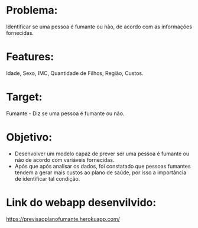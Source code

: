 # Problema:
Identificar se uma pessoa é fumante ou não, de acordo com as informações fornecidas.
# Features:
Idade, Sexo, IMC, Quantidade de Filhos, Região, Custos.
# Target:
Fumante - Diz se uma pessoa é fumante ou não.

# Objetivo: 
 - Desenvolver um modelo capaz de prever ser uma pessoa é fumante ou não de acordo com variáveis fornecidas.
 - Após que após analisar os dados, foi constatado que pessoas fumantes tendem a gerar mais custos ao plano de saúde, por isso a importância de identificar tal condição.

# Link do webapp desenvilvido:
https://previsaoplanofumante.herokuapp.com/
 
